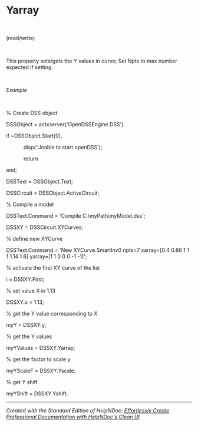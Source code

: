 # Yarray

&nbsp;

(read/write)

&nbsp;

This property sets/gets the Y values in curve; Set Npts to max number expected if setting.

&nbsp;

*Example*

&nbsp;

% Create DSS object

DSSObject = actxserver('OpenDSSEngine.DSS')

if ~DSSObject.Start(0),

&nbsp; &nbsp; &nbsp; &nbsp; &nbsp; &nbsp; disp('Unable to start openDSS');

&nbsp; &nbsp; &nbsp; &nbsp; &nbsp; &nbsp; return

end;

DSSText = DSSObject.Text;

DSSCircuit = DSSObject.ActiveCircuit;

% Compile a model &nbsp; &nbsp;

DSSText.Command = 'Compile C:\\myPath\\myModel.dss';

DSSXY = DSSCircuit.XYCurves;

% define new XYCurve

DSSText.Command = 'New XYCurve.SmartInv0 npts=7 xarray=\[0.4 0.86 1 1 1 1.14 1.6\] yarray=\[1 1 0 0 0 -1 -1\]';

% activate the first XY curve of the list

i = DSSXY.First;

% set value X in 1.13

DSSXY.x = 1.13;

% get the Y value corresponding to X

myY = DSSXY.y;

% get the Y values

myYValues = DSSXY.Yarray;

% get the factor to scale y

myYScaleF = DSSXY.Yscale;

% get Y shift

myYShift = DSSXY.Yshift;

***
_Created with the Standard Edition of HelpNDoc: [Effortlessly Create Professional Documentation with HelpNDoc's Clean UI](<https://www.helpndoc.com/feature-tour/stunning-user-interface/>)_
